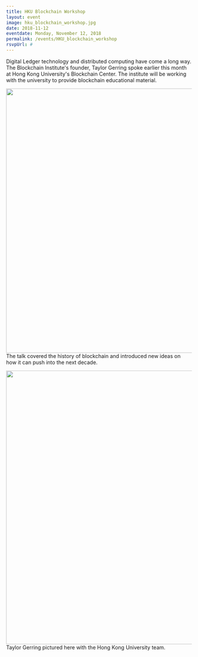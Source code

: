 ```yaml
---
title: HKU Blockchain Workshop
layout: event
image: hku_blockchain_workshop.jpg
date: 2018-11-12
eventdate: Monday, November 12, 2018
permalink: /events/HKU_blockchain_workshop
rsvpUrl: #
---
```

Digital Ledger technology and distributed computing have come a long way. The Blockchain Institute's founder, Taylor Gerring spoke earlier this month at Hong Kong University's Blockchain Center. The institute will be working with the university to provide blockchain educational material.

<img src="https://theblockchaininstitute.org/wp-content/uploads/2018/12/Prezi_Screenshot.png" alt="" width="1278" height="716" /> The talk covered the history of blockchain and introduced new ideas on how it can push into the next decade.

<img src="https://theblockchaininstitute.org/wp-content/uploads/2018/12/Team.jpg" alt="" width="1080" height="741" /> Taylor Gerring pictured here with the Hong Kong University team.
